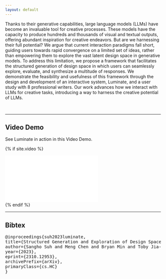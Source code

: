 ```yaml
---
layout: default
---
```


Thanks to their generative capabilities, large language models (LLMs) have become an invaluable tool for creative processes. These models have the capacity to produce hundreds and thousands of visual and textual outputs, offering abundant inspiration for creative endeavors. But are we harnessing their full potential? We argue that current interaction paradigms fall short, guiding users towards rapid convergence on a limited set of ideas, rather than empowering them to explore the vast latent design space in generative models. To address this limitation, we propose a framework that facilitates the structured generation of design space in which users can seamlessly explore, evaluate, and synthesize a multitude of responses. We demonstrate the feasibility and usefulness of this framework through the design and development of an interactive system, Luminate, and a user study with 8 professional writers. Our work advances how we interact with LLMs for creative tasks, introducing a way to harness the creative potential of LLMs.

<br/>

------

## Video Demo

See <span class="sys-name">Luminate</span> in action in this Video Demo.

{% if site.video %}
<div class="video-wrapper">
  <iframe src="{{site.video}}&color=white&rel=0&modestlogo=1" id="yt-video" frameborder="0" allow="accelerometer; autoplay; clipboard-write; encrypted-media; gyroscope; picture-in-picture" allowfullscreen></iframe>
</div>
{% endif %}

------

## Bibtex
<pre>
@inproceedings{suh2023luminate,
title={Structured Generation and Exploration of Design Space with Large Language Models for Human-AI Co-Creation}, 
author={Sangho Suh and Meng Chen and Bryan Min and Toby Jia-Jun Li and Haijun Xia},
year={2023},
eprint={2310.12953},
archivePrefix={arXiv},
primaryClass={cs.HC}
}
</pre>